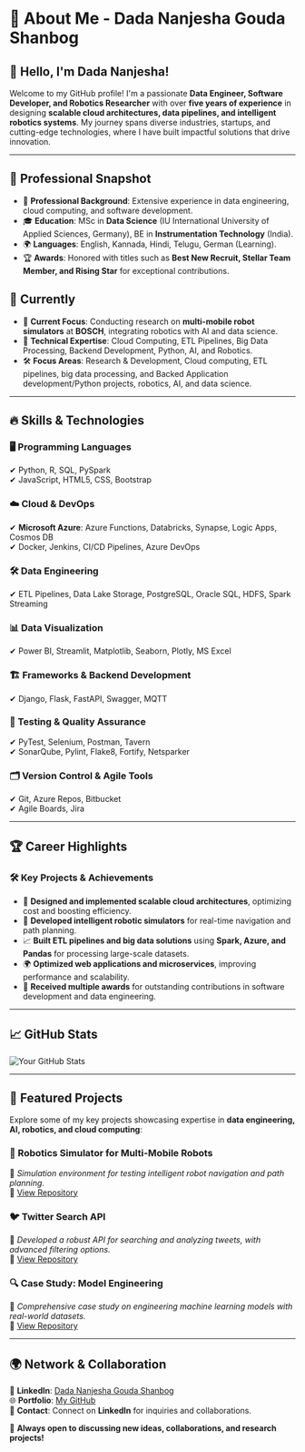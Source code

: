 # 🚀 About Me - Dada Nanjesha Gouda Shanbog

## 👋 Hello, I'm Dada Nanjesha!

Welcome to my GitHub profile! I'm a passionate **Data Engineer, Software Developer, and Robotics Researcher** with over **five years of experience** in designing **scalable cloud architectures, data pipelines, and intelligent robotics systems**. My journey spans diverse industries, startups, and cutting-edge technologies, where I have built impactful solutions that drive innovation.

---

## 🌟 Professional Snapshot

- 🏢 **Professional Background**: Extensive experience in data engineering, cloud computing, and software development.
- 🎓 **Education**: MSc in **Data Science** (IU International University of Applied Sciences, Germany), BE in **Instrumentation Technology** (India).
- 🌍 **Languages**: English, Kannada, Hindi, Telugu, German (Learning).
- 🏆 **Awards**: Honored with titles such as **Best New Recruit, Stellar Team Member, and Rising Star** for exceptional contributions.
##  🔭 **Currently**
- 🤖 **Current Focus**: Conducting research on **multi-mobile robot simulators** at **BOSCH**, integrating robotics with AI and data science.
- 🚀 **Technical Expertise**: Cloud Computing, ETL Pipelines, Big Data Processing, Backend Development, Python, AI, and Robotics.
- 🛠️ **Focus Areas**: Research & Development, Cloud computing, ETL pipelines, big data processing, and Backed Application development/Python projects, robotics, AI, and data science.

---

## 🔥 Skills & Technologies

### 🖥️ Programming Languages
✔ Python, R, SQL, PySpark  
✔ JavaScript, HTML5, CSS, Bootstrap

### ☁️ Cloud & DevOps
✔ **Microsoft Azure**: Azure Functions, Databricks, Synapse, Logic Apps, Cosmos DB  
✔ Docker, Jenkins, CI/CD Pipelines, Azure DevOps

### 🛠️ Data Engineering
✔ ETL Pipelines, Data Lake Storage, PostgreSQL, Oracle SQL, HDFS, Spark Streaming

### 📊 Data Visualization
✔ Power BI, Streamlit, Matplotlib, Seaborn, Plotly, MS Excel

### 🏗️ Frameworks & Backend Development
✔ Django, Flask, FastAPI, Swagger, MQTT

### 🧪 Testing & Quality Assurance
✔ PyTest, Selenium, Postman, Tavern  
✔ SonarQube, Pylint, Flake8, Fortify, Netsparker

### 🗂️ Version Control & Agile Tools
✔ Git, Azure Repos, Bitbucket  
✔ Agile Boards, Jira

---

## 🏆 Career Highlights

### 🛠️ **Key Projects & Achievements**
- 🚀 **Designed and implemented scalable cloud architectures**, optimizing cost and boosting efficiency.
- 🤖 **Developed intelligent robotic simulators** for real-time navigation and path planning.
- 📈 **Built ETL pipelines and big data solutions** using **Spark, Azure, and Pandas** for processing large-scale datasets.
- 🌍 **Optimized web applications and microservices**, improving performance and scalability.
- 🏅 **Received multiple awards** for outstanding contributions in software development and data engineering.

---

## 📈 GitHub Stats
![Your GitHub Stats](https://github-readme-stats.vercel.app/api?username=DadaNanjesha&show_icons=true&theme=radical)

---

## 🚀 Featured Projects
Explore some of my key projects showcasing expertise in **data engineering, AI, robotics, and cloud computing**:

### 🤖 Robotics Simulator for Multi-Mobile Robots
📌 *Simulation environment for testing intelligent robot navigation and path planning.*  
🔗 [View Repository](https://github.com/DadaNanjesha/robotics)

### 🐦 Twitter Search API
📌 *Developed a robust API for searching and analyzing tweets, with advanced filtering options.*  
🔗 [View Repository](https://github.com/DadaNanjesha/Twitter-Search-API)

### 🔍 Case Study: Model Engineering
📌 *Comprehensive case study on engineering machine learning models with real-world datasets.*  
🔗 [View Repository](https://github.com/DadaNanjesha/CASE_STUDY_MODEL_ENGINEERING)

---

## 🌍 Network & Collaboration

💼 **LinkedIn**: [Dada Nanjesha Gouda Shanbog](https://www.linkedin.com/in/dadananjeshags/)  
🌐 **Portfolio**: [My GitHub](https://github.com/DadaNanjesha)  
📩 **Contact**: Connect on **LinkedIn** for inquiries and collaborations.

🚀 **Always open to discussing new ideas, collaborations, and research projects!**

